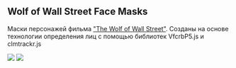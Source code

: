 ## Wolf of Wall Street Face Masks

Маски персонажей фильма ["The Wolf of Wall Street"](https://www.kinopoisk.ru/film/462682/).
Созданы на основе технологии определения лиц с помощью библиотек VfcrbP5.js и clmtrackr.js

![](readme-files/dicaprio.gif)
![](readme-files/hill.gif)